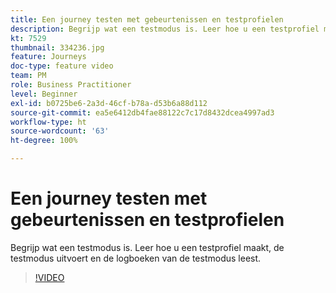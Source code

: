```yaml
---
title: Een journey testen met gebeurtenissen en testprofielen
description: Begrijp wat een testmodus is. Leer hoe u een testprofiel maakt, de testmodus uitvoert en de logboeken van de testmodus leest.
kt: 7529
thumbnail: 334236.jpg
feature: Journeys
doc-type: feature video
team: PM
role: Business Practitioner
level: Beginner
exl-id: b0725be6-2a3d-46cf-b78a-d53b6a88d112
source-git-commit: ea5e6412db4fae88122c7c17d8432dcea4997ad3
workflow-type: ht
source-wordcount: '63'
ht-degree: 100%

---
```


# Een journey testen met gebeurtenissen en testprofielen

Begrijp wat een testmodus is. Leer hoe u een testprofiel maakt, de testmodus uitvoert en de logboeken van de testmodus leest.

>[!VIDEO](https://video.tv.adobe.com/v/334236?quality=12)

